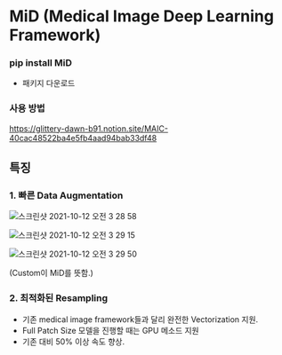 # MiD (Medical Image Deep Learning Framework)


### pip install MiD
- 패키지 다운로드


### 사용 방법
https://glittery-dawn-b91.notion.site/MAIC-40cac48522ba4e5fb4aad94bab33df48


## 특징

### 1. 빠른 Data Augmentation
![스크린샷 2021-10-12 오전 3 28 58](https://user-images.githubusercontent.com/68293683/136837339-4d2836f1-9ad1-4187-b5b9-8a0e6b7e3c81.png)

![스크린샷 2021-10-12 오전 3 29 15](https://user-images.githubusercontent.com/68293683/136837365-2c2534e8-e668-42c5-a5af-89decb96a970.png)

![스크린샷 2021-10-12 오전 3 29 50](https://user-images.githubusercontent.com/68293683/136837440-15a8d492-75c7-4db8-a149-e37d714d460d.png)



(Custom이 MiD를 뜻함.)

### 2. 최적화된 Resampling
- 기존 medical image framework들과 달리 완전한 Vectorization 지원.
- Full Patch Size 모델을 진행할 때는 GPU 메소드 지원
- 기존 대비 50% 이상 속도 향상.
